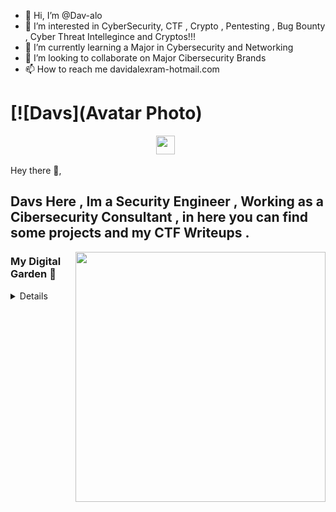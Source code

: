 - 👋 Hi, I’m @Dav-alo
- 👀 I’m interested in CyberSecurity, CTF , Crypto , Pentesting , Bug Bounty , Cyber Threat Intellegince and Cryptos!!!
- 🌱 I’m currently learning a Major in Cybersecurity and Networking
- 💞️ I’m looking to collaborate on Major Cibersecurity Brands 
- 📫 How to reach me davidalexram-hotmail.com

<!---
Dav-alo/Dav-alo is a ✨ special ✨ repository because its `README.md` (this file) appears on your GitHub profile.
You can click the Preview link to take a look at your changes.
--->

# [![Davs](Avatar Photo)
<p align='center'>
<a href="#"><img height="30" src="[https://raw.githubusercontent.com/WaylonWalker/WaylonWalker/main/icon/dev.png](https://github.com/account)"></a>&nbsp;&nbsp;
</p>

Hey there 👋,

Davs Here , Im a Security Engineer , Working as a Cibersecurity Consultant , in here you can find some projects and my CTF Writeups . 
 ---

<p>
  <a href="https://davs"><img width="400" align='right' src="h****"></a>
</p>

### My Digital Garden 🌱

<details>

